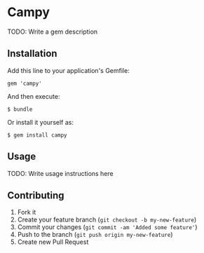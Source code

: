 # Campy

TODO: Write a gem description

## Installation

Add this line to your application's Gemfile:

    gem 'campy'

And then execute:

    $ bundle

Or install it yourself as:

    $ gem install campy

## Usage

TODO: Write usage instructions here

## Contributing

1. Fork it
2. Create your feature branch (`git checkout -b my-new-feature`)
3. Commit your changes (`git commit -am 'Added some feature'`)
4. Push to the branch (`git push origin my-new-feature`)
5. Create new Pull Request
